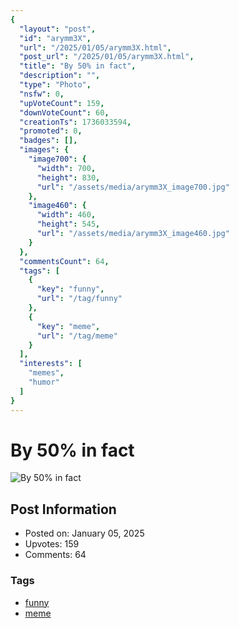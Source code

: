 ```yaml
---
{
  "layout": "post",
  "id": "arymm3X",
  "url": "/2025/01/05/arymm3X.html",
  "post_url": "/2025/01/05/arymm3X.html",
  "title": "By 50% in fact",
  "description": "",
  "type": "Photo",
  "nsfw": 0,
  "upVoteCount": 159,
  "downVoteCount": 60,
  "creationTs": 1736033594,
  "promoted": 0,
  "badges": [],
  "images": {
    "image700": {
      "width": 700,
      "height": 830,
      "url": "/assets/media/arymm3X_image700.jpg"
    },
    "image460": {
      "width": 460,
      "height": 545,
      "url": "/assets/media/arymm3X_image460.jpg"
    }
  },
  "commentsCount": 64,
  "tags": [
    {
      "key": "funny",
      "url": "/tag/funny"
    },
    {
      "key": "meme",
      "url": "/tag/meme"
    }
  ],
  "interests": [
    "memes",
    "humor"
  ]
}
---
```


# By 50% in fact

![By 50% in fact](/assets/media/arymm3X_image700.jpg)

## Post Information

- Posted on: January 05, 2025
- Upvotes: 159
- Comments: 64

### Tags

- [funny](/tag/funny)
- [meme](/tag/meme)
